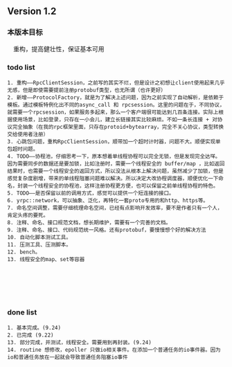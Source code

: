

## Version 1.2

### 本版本目标
&emsp;重构，提高健壮性，保证基本可用


### todo list


    1. 重构——RpcClientSession，之前写的其实不烂，但是设计之初想让client使用起来几乎无感，但是即使需要提前注册protobuf类型，也无所谓（也许更好）
    2. 新增——ProtocolFactory，就是为了解决上述问题，因为之前实现了自动解析，是依赖于模板。通过模板特例化出不同的async_call 和 rpcsession。这里的问题在于，不同协议，就需要一个rpcsession，如果服务多起来，那么一个客户端很可能达到几百条连接。实际上根据使用场景，比如登录，只存在一小会儿，建立长链接其实比较麻烦。不如一条长连接 + 对协议完全抽象（在我的rpc框架里面，只存在protoid+bytearray，完全不关心协议，类型转换交给使用者注册）
    3. 心跳包问题，重构RpcClientSession，顺带加一个超时计时器，问题不大。顺便实现单包超时问题。
    4. TODO——协程池，仔细思考一下，原本想着单线程协程可以完全无锁，但是发现完全达咩。因为需要同步的数据还是要加锁，比如注册时，需要一个线程安全的 buffer/map ，比如返回结果时，也需要一个线程安全的返回方式，所以没法从根本上解决问题，虽然减少了加锁，但是感觉复杂度剧增，带来的单线程阻塞问题难以解决。所以决定大改协程调度器，顺便优化一下命名，封装一个线程安全的协程池，这样注册协程更方便，也可以保留之前单线程协程的特色。
    5. TODO——是否保留以前的调用方式，感觉可以提供一个短连接的接口。
    6. yrpc::network，可以抽象、泛化，再特化一套proto专用的和http、https等。
    7. 命名空间调整，需要仔细梳理命名空间，已经有点影响开发效率，要不是作者只有一个人，肯定头疼的要死。
    8. 注释、命名、接口规范文档，想长期维护，需要有一个完善的文档。
    9. 注释、命名、接口、代码规范统一风格。还有protobuf，要慢慢想个好的解决方法
    10. 自动化脚本测试工具。
    11. 压测工具、压测脚本。
    12. bench。
    13. 线程安全的map、set等容器

<br>
<br>
<br>
<br>

### done list
    1. 基本完成。(9.24)
    2. 已完成 (9.22)
    13. 部分完成，并测试，线程安全。需要用到再封装。(9.24)
    14. routine 想修改，epoller 只做io相关事件。在添加一个普通任务的io事件器。因为io和普通任务放在一起就会导致普通任务阻塞io事件